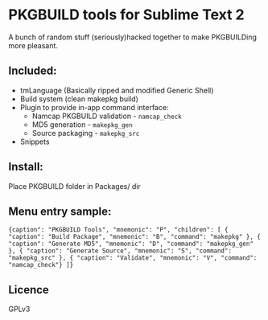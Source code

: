 # PKGBUILD tools for Sublime Text 2
A bunch of random stuff (seriously)hacked together to make PKGBUILDing more  pleasant.

## Included:

 - tmLanguage (Basically ripped and modified Generic Shell)
 - Build system (clean makepkg build)
 - Plugin to provide in-app command interface:
    - Namcap PKGBUILD validation - `namcap_check`
    - MD5 generation - `makepkg_gen`
    - Source packaging - `makepkg_src`
 - Snippets

## Install:
Place PKGBUILD folder in Packages/ dir

## Menu entry sample:
`{caption": "PKGBUILD Tools",
 "mnemonic": "P",
 "children":
     [
         { "caption": "Build Package", "mnemonic": "B", "command": "makepkg" },
         { "caption": "Generate MD5", "mnemonic": "D", "command": "makepkg_gen" },
         { "caption": "Generate Source", "mnemonic": "S", "command": "makepkg_src" },
         { "caption": "Validate", "mnemonic": "V", "command": "namcap_check"}
     ]}`

## Licence
GPLv3